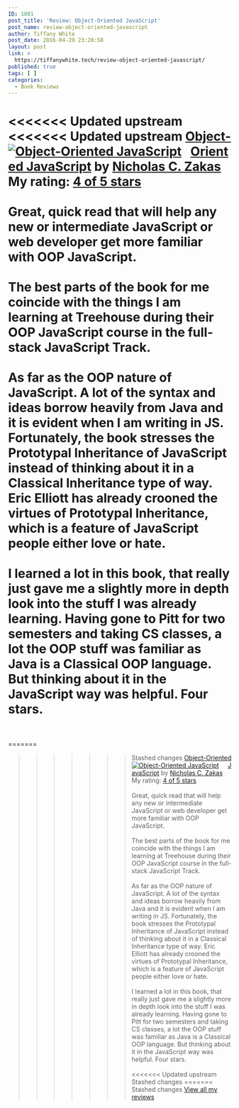 ```yaml
---
ID: 1081
post_title: 'Review: Object-Oriented JavaScript'
post_name: review-object-oriented-javascript
author: Tiffany White
post_date: 2016-04-29 23:20:58
layout: post
link: >
  https://tiffanywhite.tech/review-object-oriented-javascript/
published: true
tags: [ ]
categories:
  - Book Reviews
---
```

<<<<<<< Updated upstream
<<<<<<< Updated upstream
<a href="https://www.goodreads.com/book/show/18492393-object-oriented-javascript" style="float: left; padding-right: 20px"><img border="0" alt="Object-Oriented JavaScript" src="https://d.gr-assets.com/books/1383046647m/18492393.jpg" /></a><a href="https://www.goodreads.com/book/show/18492393-object-oriented-javascript">Object-Oriented JavaScript</a> by <a href="https://www.goodreads.com/author/show/25509.Nicholas_C_Zakas">Nicholas C. Zakas</a><br/>
My rating: <a href="https://www.goodreads.com/review/show/1519932501">4 of 5 stars</a><br /><br />
Great, quick read that will help any new or intermediate JavaScript or web developer get more familiar with OOP JavaScript.<br><br>The best parts of the book for me coincide with the things I am learning at Treehouse during their OOP JavaScript course in the full-stack JavaScript Track.<br><br>As far as the OOP nature of JavaScript. A lot of the syntax and ideas borrow heavily from Java and it is evident when I am writing in JS. Fortunately, the book stresses the Prototypal Inheritance of JavaScript instead of thinking about it in a Classical Inheritance type of way. Eric Elliott has already crooned the virtues of Prototypal Inheritance, which is a feature of JavaScript people either love or hate.<br><br>I learned a lot in this book, that really just gave me a slightly more in depth look into the stuff I was already learning. Having gone to Pitt for two semesters and taking CS classes, a lot the OOP stuff was familiar as Java is a Classical OOP language. But thinking about it in the JavaScript way was helpful. Four stars.
<br/><br/>
=======
=======
>>>>>>> Stashed changes
<a href="https://www.goodreads.com/book/show/18492393-object-oriented-javascript" style="float: left; padding-right: 20px"><img border="0" alt="Object-Oriented JavaScript" src="https://d.gr-assets.com/books/1383046647m/18492393.jpg" /></a><a href="https://www.goodreads.com/book/show/18492393-object-oriented-javascript">Object-Oriented JavaScript</a> by <a href="https://www.goodreads.com/author/show/25509.Nicholas_C_Zakas">Nicholas C. Zakas</a><br/>
My rating: <a href="https://www.goodreads.com/review/show/1519932501">4 of 5 stars</a><br /><br />
Great, quick read that will help any new or intermediate JavaScript or web developer get more familiar with OOP JavaScript.<br><br>The best parts of the book for me coincide with the things I am learning at Treehouse during their OOP JavaScript course in the full-stack JavaScript Track.<br><br>As far as the OOP nature of JavaScript. A lot of the syntax and ideas borrow heavily from Java and it is evident when I am writing in JS. Fortunately, the book stresses the Prototypal Inheritance of JavaScript instead of thinking about it in a Classical Inheritance type of way. Eric Elliott has already crooned the virtues of Prototypal Inheritance, which is a feature of JavaScript people either love or hate.<br><br>I learned a lot in this book, that really just gave me a slightly more in depth look into the stuff I was already learning. Having gone to Pitt for two semesters and taking CS classes, a lot the OOP stuff was familiar as Java is a Classical OOP language. But thinking about it in the JavaScript way was helpful. Four stars.
<br/><br/>
<<<<<<< Updated upstream
>>>>>>> Stashed changes
=======
>>>>>>> Stashed changes
<a href="https://www.goodreads.com/review/list/1940314-tiffany">View all my reviews</a>